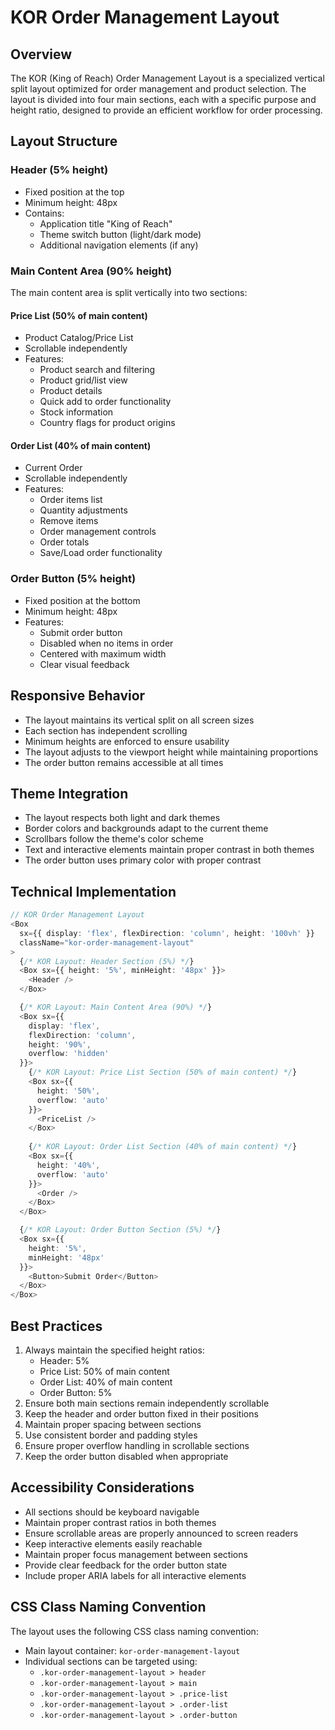 # KOR Order Management Layout

## Overview
The KOR (King of Reach) Order Management Layout is a specialized vertical split layout optimized for order management and product selection. The layout is divided into four main sections, each with a specific purpose and height ratio, designed to provide an efficient workflow for order processing.

## Layout Structure

### Header (5% height)
- Fixed position at the top
- Minimum height: 48px
- Contains:
  - Application title "King of Reach"
  - Theme switch button (light/dark mode)
  - Additional navigation elements (if any)

### Main Content Area (90% height)
The main content area is split vertically into two sections:

#### Price List (50% of main content)
- Product Catalog/Price List
- Scrollable independently
- Features:
  - Product search and filtering
  - Product grid/list view
  - Product details
  - Quick add to order functionality
  - Stock information
  - Country flags for product origins

#### Order List (40% of main content)
- Current Order
- Scrollable independently
- Features:
  - Order items list
  - Quantity adjustments
  - Remove items
  - Order management controls
  - Order totals
  - Save/Load order functionality

### Order Button (5% height)
- Fixed position at the bottom
- Minimum height: 48px
- Features:
  - Submit order button
  - Disabled when no items in order
  - Centered with maximum width
  - Clear visual feedback

## Responsive Behavior
- The layout maintains its vertical split on all screen sizes
- Each section has independent scrolling
- Minimum heights are enforced to ensure usability
- The layout adjusts to the viewport height while maintaining proportions
- The order button remains accessible at all times

## Theme Integration
- The layout respects both light and dark themes
- Border colors and backgrounds adapt to the current theme
- Scrollbars follow the theme's color scheme
- Text and interactive elements maintain proper contrast in both themes
- The order button uses primary color with proper contrast

## Technical Implementation
```typescript
// KOR Order Management Layout
<Box 
  sx={{ display: 'flex', flexDirection: 'column', height: '100vh' }}
  className="kor-order-management-layout"
>
  {/* KOR Layout: Header Section (5%) */}
  <Box sx={{ height: '5%', minHeight: '48px' }}>
    <Header />
  </Box>

  {/* KOR Layout: Main Content Area (90%) */}
  <Box sx={{ 
    display: 'flex', 
    flexDirection: 'column',
    height: '90%',
    overflow: 'hidden'
  }}>
    {/* KOR Layout: Price List Section (50% of main content) */}
    <Box sx={{ 
      height: '50%',
      overflow: 'auto'
    }}>
      <PriceList />
    </Box>
    
    {/* KOR Layout: Order List Section (40% of main content) */}
    <Box sx={{ 
      height: '40%',
      overflow: 'auto'
    }}>
      <Order />
    </Box>
  </Box>

  {/* KOR Layout: Order Button Section (5%) */}
  <Box sx={{ 
    height: '5%',
    minHeight: '48px'
  }}>
    <Button>Submit Order</Button>
  </Box>
</Box>
```

## Best Practices
1. Always maintain the specified height ratios:
   - Header: 5%
   - Price List: 50% of main content
   - Order List: 40% of main content
   - Order Button: 5%
2. Ensure both main sections remain independently scrollable
3. Keep the header and order button fixed in their positions
4. Maintain proper spacing between sections
5. Use consistent border and padding styles
6. Ensure proper overflow handling in scrollable sections
7. Keep the order button disabled when appropriate

## Accessibility Considerations
- All sections should be keyboard navigable
- Maintain proper contrast ratios in both themes
- Ensure scrollable areas are properly announced to screen readers
- Keep interactive elements easily reachable
- Maintain proper focus management between sections
- Provide clear feedback for the order button state
- Include proper ARIA labels for all interactive elements

## CSS Class Naming Convention
The layout uses the following CSS class naming convention:
- Main layout container: `kor-order-management-layout`
- Individual sections can be targeted using:
  - `.kor-order-management-layout > header`
  - `.kor-order-management-layout > main`
  - `.kor-order-management-layout > .price-list`
  - `.kor-order-management-layout > .order-list`
  - `.kor-order-management-layout > .order-button` 